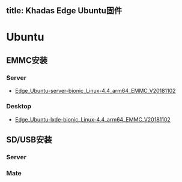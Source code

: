 title: Khadas Edge Ubuntu固件
---

# Ubuntu

## EMMC安装

### Server
* [Edge_Ubuntu-server-bionic_Linux-4.4_arm64_EMMC_V20181102](https://dl.khadas.com/Firmware/Edge/Ubuntu/EMMC/Edge_Ubuntu-server-bionic_Linux-4.4_arm64_EMMC_V20181102.7z)

### Desktop
* [Edge_Ubuntu-lxde-bionic_Linux-4.4_arm64_EMMC_V20181102](https://dl.khadas.com/Firmware/Edge/Ubuntu/EMMC/Edge_Ubuntu-lxde-bionic_Linux-4.4_arm64_EMMC_V20181102.7z)

## SD/USB安装

### Server

### Mate
